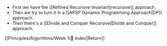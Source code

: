 - First we have the [[Refined Recursive Invariant|recursive]] approach.
- Then we try to turn it in a [[APSP Dynamic Programming Approach|DP]] approach.
- Then there's a [[Divide and Conquer Recursive|Divide and Conquer]] approach.

[[Principles/Algorithms/Week 1/📌 Index|Return]]